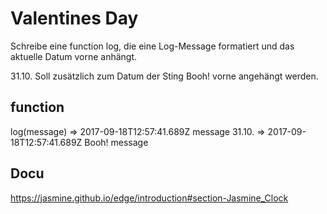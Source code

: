 # Valentines Day

Schreibe eine function log, die eine Log-Message formatiert und das aktuelle Datum vorne anhängt.

31.10. Soll zusätzlich zum Datum der Sting Booh! vorne angehängt werden.


## function
log(message) => 2017-09-18T12:57:41.689Z message
31.10.       => 2017-09-18T12:57:41.689Z Booh! message

## Docu
https://jasmine.github.io/edge/introduction#section-Jasmine_Clock